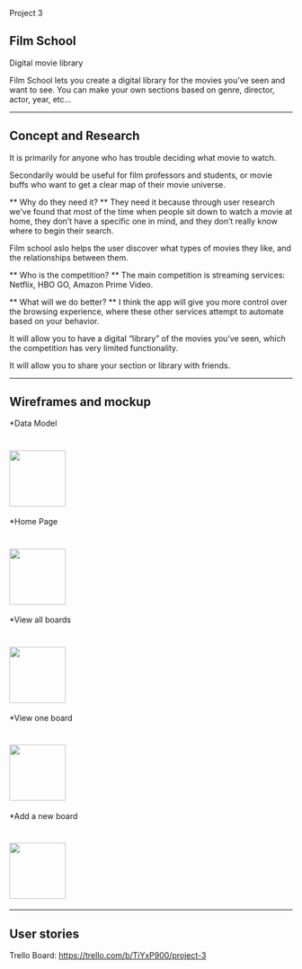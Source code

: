 Project 3

## Film School 
Digital movie library

Film School lets you create a digital library for the movies you’ve seen and want to see. You can make your own sections based on genre, director, actor, year, etc…

---

## Concept and Research
It is primarily for anyone who has trouble deciding what movie to watch.

Secondarily would be useful for film professors and students, or movie buffs who want to get a clear map of their movie universe.

** Why do they need it? **
They need it because through user research we’ve found that most of the time when people sit down to watch a movie at home, they don’t have a specific one in mind, and they don’t really know where to begin their search.

Film school aslo helps the user discover what types of movies they like, and the relationships between them.

** Who is the competition? **
The main competition is streaming services: Netflix, HBO GO, Amazon Prime Video.

** What will we do better? **
I think the app will give you more control over the browsing experience, where these other services attempt to automate based on your behavior.

It will allow you to have a digital “library” of the movies you’ve seen, which the competition has very limited functionality.

It will allow you to share your section or library with friends.

---

## Wireframes and mockup

*Data Model
# <img src="https://github.com/briandridge/project3/blob/boards/wireframe%20images/data%20model.JPG" height="100g">

*Home Page
# <img src="https://github.com/briandridge/project3/blob/boards/wireframe%20images/homepage.JPG" height="100g">

*View all boards
# <img src="https://github.com/briandridge/project3/blob/boards/wireframe%20images/all%20boards.JPG" height="100g">

*View one board
# <img src="https://github.com/briandridge/project3/blob/boards/wireframe%20images/single%20board.JPG" height="100g">

*Add a new board
# <img src="https://github.com/briandridge/project3/blob/boards/wireframe%20images/new%20board.JPG" height="100g">

---

## User stories

Trello Board: https://trello.com/b/TiYxP900/project-3


